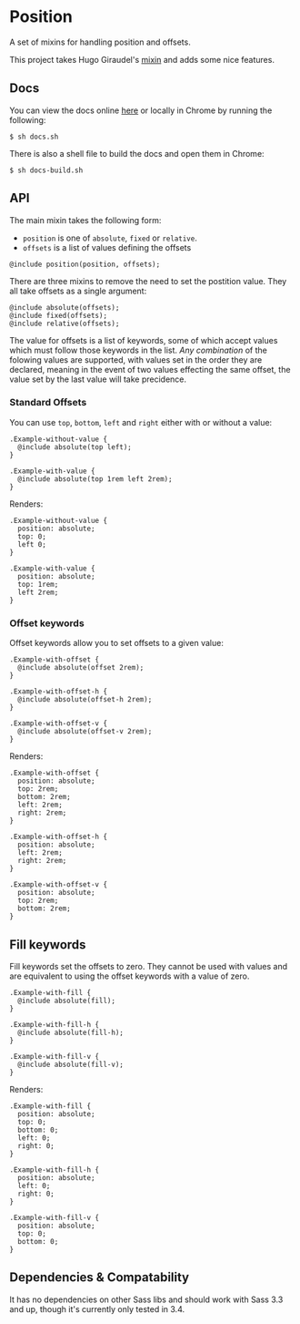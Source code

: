 # Position

A set of mixins for handling position and offsets.

This project takes Hugo Giraudel's [mixin](http://hugogiraudel.com/2014/05/19/new-offsets-sass-mixin/) and adds some nice features.

## Docs

You can view the docs online [here](http://undistraction.github.io/position/docs/) or locally in Chrome by running the following:

```
$ sh docs.sh
```

There is also a shell file to build the docs and open them in Chrome:

```
$ sh docs-build.sh
```

## API

The main mixin takes the following form:

- `position` is one of `absolute`, `fixed` or `relative`.
- `offsets` is a list of values defining the offsets

```
@include position(position, offsets);
```

There are three mixins to remove the need to set the postition value. They all take offsets as a
single argument:

```
@include absolute(offsets);
@include fixed(offsets);
@include relative(offsets);
```

The value for offsets is a list of keywords, some of which accept values which must follow those
keywords in the list. *Any combination* of the folowing values are supported, with values set in the order they are declared, meaning in the event of two values effecting the same offset, the value set by the last value will take precidence.

### Standard Offsets

You can use `top`, `bottom`, `left` and `right` either with or without a value:

```
.Example-without-value {
  @include absolute(top left);
}

.Example-with-value {
  @include absolute(top 1rem left 2rem);
}
```

Renders:

```
.Example-without-value {
  position: absolute;
  top: 0;
  left 0;
}

.Example-with-value {
  position: absolute;
  top: 1rem;
  left 2rem;
}
```

### Offset keywords

Offset keywords allow you to set offsets to a given value:

```
.Example-with-offset {
  @include absolute(offset 2rem);
}

.Example-with-offset-h {
  @include absolute(offset-h 2rem);
}

.Example-with-offset-v {
  @include absolute(offset-v 2rem);
}
```

Renders:

```
.Example-with-offset {
  position: absolute;
  top: 2rem;
  bottom: 2rem;
  left: 2rem;
  right: 2rem;
}

.Example-with-offset-h {
  position: absolute;
  left: 2rem;
  right: 2rem;
}

.Example-with-offset-v {
  position: absolute;
  top: 2rem;
  bottom: 2rem;
}
```

## Fill keywords

Fill keywords set the offsets to zero. They cannot be used with values and are equivalent to using
the offset keywords with a value of zero.

```
.Example-with-fill {
  @include absolute(fill);
}

.Example-with-fill-h {
  @include absolute(fill-h);
}

.Example-with-fill-v {
  @include absolute(fill-v);
}
```

Renders:

```
.Example-with-fill {
  position: absolute;
  top: 0;
  bottom: 0;
  left: 0;
  right: 0;
}

.Example-with-fill-h {
  position: absolute;
  left: 0;
  right: 0;
}

.Example-with-fill-v {
  position: absolute;
  top: 0;
  bottom: 0;
}
```

## Dependencies & Compatability

It has no dependencies on other Sass libs and should work with Sass 3.3 and up, though it's currently only tested in 3.4.
